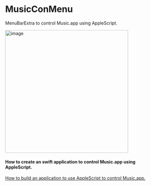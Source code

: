# MusicConMenu

MenuBarExtra to control Music.app using AppleScript.

<img width="393" alt="image" src="https://github.com/user-attachments/assets/ed4afd52-3e03-4604-8d62-7c21ad4715b7">


#### How to create an swift application to control Music.app using AppleScript.

[How to build an application to use AppleScript to control Music.app.](./applescript.md)

